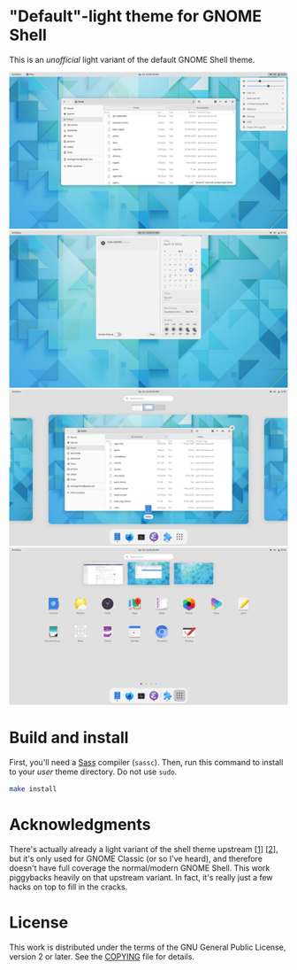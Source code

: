 # "Default"-light theme for GNOME Shell
This is an _unofficial_ light variant of the default GNOME Shell theme.

![Screenshot of a workspace with popover](/demo/workspace-popover.png)
![Screenshot of a workspace with message tray](/demo/workspace-message-tray.png)
![Screenshot of the Overview](/demo/overview.png)
![Screenshot of the App Grid](/demo/app-grid.png)

# Build and install
First, you'll need a [Sass][sass-lang] compiler (`sassc`). Then, run this
command to install to your _user_ theme directory. Do not use `sudo`.
```bash
make install
```

# Acknowledgments
There's actually already a light variant of the shell theme upstream
[[1][shell-subtree]] [[2][sass-repo]], but it's only used for GNOME Classic (or
so I've heard), and therefore doesn't have full coverage the normal/modern GNOME
Shell. This work piggybacks heavily on that upstream variant. In fact, it's
really just a few hacks on top to fill in the cracks.

# License
This work is distributed under the terms of the GNU General Public
License, version 2 or later. See the [COPYING][license] file for details.

[sass-lang]: https://sass-lang.com/
[shell-subtree]: https://gitlab.gnome.org/GNOME/gnome-shell/tree/HEAD/data/theme/gnome-shell-sass
[sass-repo]: https://gitlab.gnome.org/GNOME/gnome-shell-sass
[license]: COPYING
